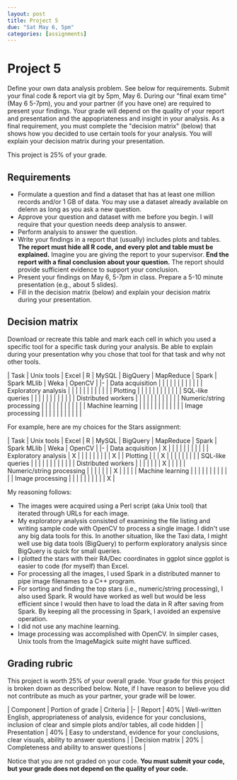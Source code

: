 ```yaml
---
layout: post
title: Project 5
due: "Sat May 6, 5pm"
categories: [assignments]
---
```


# Project 5

Define your own data analysis problem. See below for requirements. Submit your final code & report via git by 5pm, May 6. During our "final exam time" (May 6 5-7pm), you and your partner (if you have one) are required to present your findings. Your grade will depend on the quality of your report and presentation and the appopriateness and insight in your analysis. As a final requirement, you must complete the "decision matrix" (below) that shows how you decided to use certain tools for your analysis. You will explain your decision matrix during your presentation.

This project is 25% of your grade.

## Requirements

- Formulate a question and find a dataset that has at least one million records and/or 1 GB of data. You may use a dataset already available on delenn as long as you ask a new question.
- Approve your question and dataset with me before you begin. I will require that your question needs deep analysis to answer.
- Perform analysis to answer the question.
- Write your findings in a report that (usually) includes plots and tables. **The report must hide all R code, and every plot and table must be explained.** Imagine you are giving the report to your supervisor. **End the report with a final conclusion about your question.** The report should provide sufficient evidence to support your conclusion.
- Present your findings on May 6, 5-7pm in class. Prepare a 5-10 minute presentation (e.g., about 5 slides).
- Fill in the decision matrix (below) and explain your decision matrix during your presentation.

## Decision matrix

Download or recreate this table and mark each cell in which you used a specific tool for a specific task during your analysis. Be able to explain during your presentation why you chose that tool for that task and why not other tools.

| Task | Unix tools | Excel | R | MySQL | BigQuery | MapReduce | Spark | Spark MLlib | Weka | OpenCV |
|-
| Data acquisition | | | | | | | | | | |
| Exploratory analysis | | | | | | | | | | |
| Plotting | | | | | | | | | | |
| SQL-like queries | | | | | | | | | | |
| Distributed workers | | | | | | | | | | |
| Numeric/string processing | | | | | | | | | | |
| Machine learning | | | | | | | | | | |
| Image processing | | | | | | | | | | |

For example, here are my choices for the Stars assignment:

| Task | Unix tools | Excel | R | MySQL | BigQuery | MapReduce | Spark | Spark MLlib | Weka | OpenCV |
|-
| Data acquisition | X | | | | | | | | | |
| Exploratory analysis | X | | | | | | | | | X |
| Plotting | | | X | | | | | | | |
| SQL-like queries | | | | | | | | | | |
| Distributed workers | | | | | | | X | | | |
| Numeric/string processing | | | | | | | X | | | |
| Machine learning | | | | | | | | | | |
| Image processing | | | | | | | | | | X |

My reasoning follows:

- The images were acquired using a Perl script (aka Unix tool) that iterated through URLs for each image.
- My exploratory analysis consisted of examining the file listing and writing sample code with OpenCV to process a single image. I didn't use any big data tools for this. In another situation, like the Taxi data, I might well use big data tools (BigQuery) to perform exploratory analysis since BigQuery is quick for small queries.
- I plotted the stars with their RA/Dec coordinates in ggplot since ggplot is easier to code (for myself) than Excel.
- For processing all the images, I used Spark in a distributed manner to pipe image filenames to a C++ program.
- For sorting and finding the top stars (i.e., numeric/string processing), I also used Spark. R would have worked as well but would be less efficient since I would then have to load the data in R after saving from Spark. By keeping all the processing in Spark, I avoided an expensive operation.
- I did not use any machine learning.
- Image processing was accomplished with OpenCV. In simpler cases, Unix tools from the ImageMagick suite might have sufficed.

## Grading rubric

This project is worth 25% of your overall grade. Your grade for this project is broken down as described below. Note, if I have reason to believe you did not contribute as much as your partner, your grade will be lower.

| Component | Portion of grade | Criteria |
|-
| Report | 40% | Well-written English, appropriateness of analysis, evidence for your conclusions, inclusion of clear and simple plots and/or tables, all code hidden |
| Presentation | 40% | Easy to understand, evidence for your conclusions, clear visuals, ability to answer questions |
| Decision matrix | 20% | Completeness and ability to answer questions |

Notice that you are not graded on your code. **You must submit your code, but your grade does not depend on the quality of your code.**

